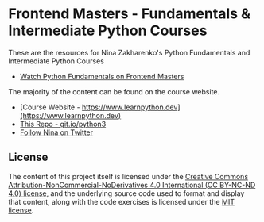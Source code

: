 # Frontend Masters - Fundamentals & Intermediate Python Courses

These are the resources for Nina Zakharenko's Python Fundamentals and Intermediate Python Courses

* [Watch Python Fundamentals on Frontend Masters](https://frontendmasters.com/courses/python/)

The majority of the content can be found on the course website.

* [Course Website - https://www.learnpython.dev](https://www.learnpython.dev)
* [This Repo - git.io/python3](https://git.io/python3)
* [Follow Nina on Twitter](https://twitter.com/nnja)

## License

The content of this project itself is licensed under the [Creative Commons Attribution-NonCommercial-NoDerivatives 4.0 International (CC BY-NC-ND 4.0) license](https://creativecommons.org/licenses/by-nc-nd/4.0/), and the underlying source code used to format and display that content, along with the code exercises is licensed under the [MIT license](LICENSE.md).